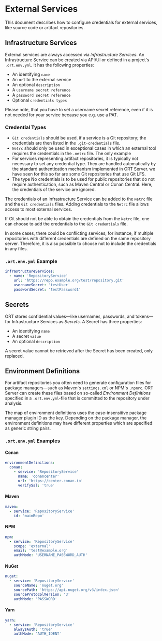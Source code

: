 # External Services

This document describes how to configure credentials for external services, like source code or artifact repositories.

## Infrastructure Services

External services are always accessed via _Infrastructure Services_.
An Infrastructure Service can be created via API/UI or defined in a project's `.ort.env.yml`. It has the following properties:

- An identifying `name`
- An `url` to the external service
- An optional `description`
- A `username secret reference`
- A `password secret reference`
- Optional `credentials types`

Please note, that you have to set a username secret reference, even if it is not needed for your service because you e.g. use a PAT.

### Credential Types

- `Git credentials` should be used, if a service is a Git repository; the credentials are then listed in the `.git-credentials` file.
- `Netrc` should only be used in exceptional cases in which an external tool requires the credentials in the `.netrc` file. The only example
- For services representing artifact repositories, it is typically not necessary to set any credential type. They are handled automatically by the standard authentication mechanism implemented in ORT Server.
  we have seen for this so far are some Git repositories that use Git LFS.
- The type No credentials is to be used for public repositories that do not require authentication, such as Maven Central or Conan Central. Here, the credentials of the service are ignored.

The credentials of an Infrastructure Service can be added to the `Netrc` file and the `Git credentials` files. Adding credentials to the `Netrc` file allows access to most external services.

If Git should not be able to obtain the credentials from the `Netrc` file, one can choose to add the credentials to the `Git credentials` file.

In some cases, there could be conflicting services; for instance, if multiple repositories with different credentials are defined on the same repository server.
Therefore, it is also possible to choose not to include the credentials in any files.

### `.ort.env.yml` Example

```yaml
infrastructureServices:
  - name: 'RepositoryService'
    url: 'https://repo.example.org/test/repository.git'
    usernameSecret: 'testUser'
    passwordSecret: 'testPassword1'
```

## Secrets

ORT stores confidential values&mdash;like usernames, passwords, and tokens&mdash;for Infrastructure Services as _Secrets_.
A Secret has three properties:

- An identifying `name`
- A secret `value`
- An optional `description`

A secret value cannot be retrieved after the Secret has been created, only replaced.

## Environment Definitions

For artifact repositories you often need to generate configuration files for package managers&mdash;such as Maven's `settings.xml` or NPM's `.npmrc`.
ORT Server can create these files based on so-called _Environment Definitions_ specified in a `.ort.env.yml`-file that is committed to the repository under analysis.

The map of environment definitions uses the case-insensitive package manager plugin ID as the key.
Depending on the package manager, the environment definitions may have different properties which are specified as generic string pairs.

### `.ort.env.yml` Examples

#### Conan

```yaml
environmentDefinitions:
  conan:
    - service: 'RepositoryService'
      name: 'conancenter'
      url: 'https://center.conan.io'
      verifySsl: 'true'
```

#### Maven

```yaml
maven:
  - service: 'RepositoryService'
    id: 'mainRepo'
```

#### NPM

```yaml
npm:
  - service: 'RepositoryService'
    scope: 'external'
    email: 'test@example.org'
    authMode: 'USERNAME_PASSWORD_AUTH'
```

#### NuGet

```yaml
nuget:
  - service: 'RepositoryService'
    sourceName: 'nuget.org'
    sourcePath: 'https://api.nuget.org/v3/index.json'
    sourceProtocolVersion: '3'
    authMode: 'PASSWORD'
```

#### Yarn

```yaml
yarn:
  - service: 'RepositoryService'
    alwaysAuth: 'true'
    authMode: 'AUTH_IDENT'
```
